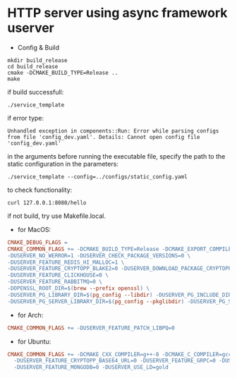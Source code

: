 # HTTP server using async framework userver

- Config & Build

```shell
mkdir build_release
cd build_release
cmake -DCMAKE_BUILD_TYPE=Release ..
make
```

if build successfull:
```shell
./service_template
```
if error type:
```shell
Unhandled exception in components::Run: Error while parsing configs from file 'config_dev.yaml'. Details: Cannot open config file 'config_dev.yaml'
```

in the arguments before running the executable file, specify the path to the static configuration in the parameters:
```shell
./service_template --config=../configs/static_config.yaml
```

to check functionality:
```shell
curl 127.0.0.1:8080/hello
```

if not build, try use Makefile.local.

- for MacOS:
```makefile
CMAKE_DEBUG_FLAGS =
CMAKE_COMMON_FLAGS += -DCMAKE_BUILD_TYPE=Release -DCMAKE_EXPORT_COMPILE_COMMANDS=ON \
-DUSERVER_NO_WERROR=1 -DUSERVER_CHECK_PACKAGE_VERSIONS=0 \
-DUSERVER_FEATURE_REDIS_HI_MALLOC=1 \
-DUSERVER_FEATURE_CRYPTOPP_BLAKE2=0 -DUSERVER_DOWNLOAD_PACKAGE_CRYPTOPP=1 \
-DUSERVER_FEATURE_CLICKHOUSE=0 \
-DUSERVER_FEATURE_RABBITMQ=0 \
-DOPENSSL_ROOT_DIR=$(brew --prefix openssl) \
-DUSERVER_PG_LIBRARY_DIR=$(pg_config --libdir) -DUSERVER_PG_INCLUDE_DIR=$(pg_config --includedir) \
-DUSERVER_PG_SERVER_LIBRARY_DIR=$(pg_config --pkglibdir) -DUSERVER_PG_SERVER_INCLUDE_DIR=$(pg_config --includedir-server)
```

- for Arch:
```makefile
CMAKE_COMMON_FLAGS += -DUSERVER_FEATURE_PATCH_LIBPQ=0
```

- for Ubuntu:
```makefile
CMAKE_COMMON_FLAGS += -DCMAKE_CXX_COMPILER=g++-8 -DCMAKE_C_COMPILER=gcc-8 -DUSERVER_FEATURE_CRYPTOPP_BLAKE2=0 \
  -DUSERVER_FEATURE_CRYPTOPP_BASE64_URL=0 -DUSERVER_FEATURE_GRPC=0 -DUSERVER_FEATURE_POSTGRESQL=0 \
  -DUSERVER_FEATURE_MONGODB=0 -DUSERVER_USE_LD=gold
```